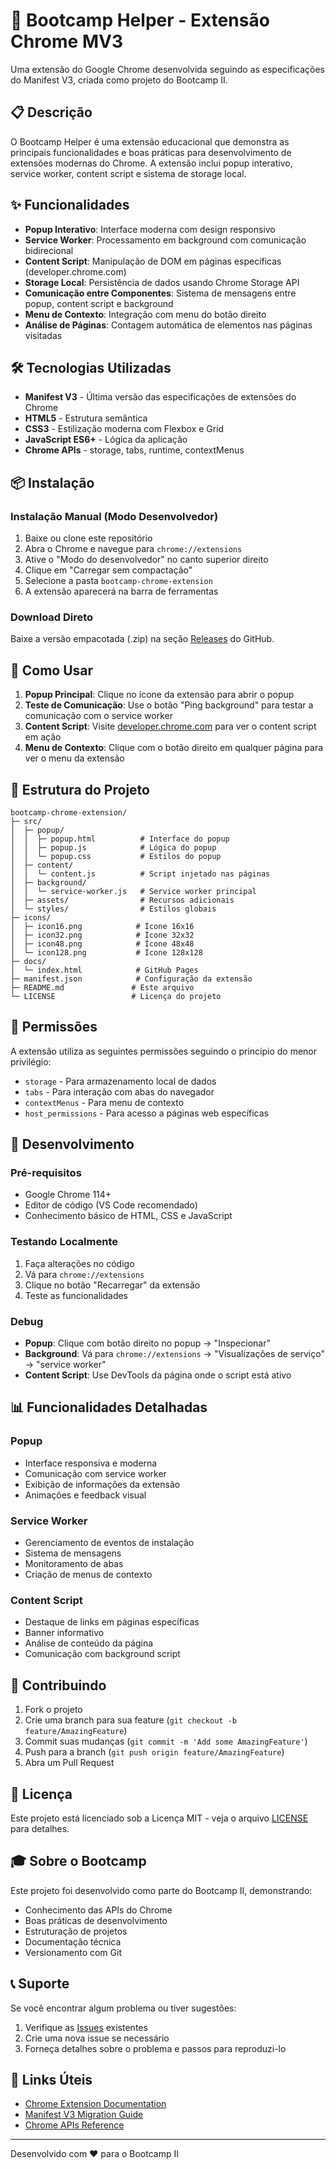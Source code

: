 # 🚀 Bootcamp Helper - Extensão Chrome MV3

Uma extensão do Google Chrome desenvolvida seguindo as especificações do Manifest V3, criada como projeto do Bootcamp II.

## 📋 Descrição

O Bootcamp Helper é uma extensão educacional que demonstra as principais funcionalidades e boas práticas para desenvolvimento de extensões modernas do Chrome. A extensão inclui popup interativo, service worker, content script e sistema de storage local.

## ✨ Funcionalidades

- **Popup Interativo**: Interface moderna com design responsivo
- **Service Worker**: Processamento em background com comunicação bidirecional
- **Content Script**: Manipulação de DOM em páginas específicas (developer.chrome.com)
- **Storage Local**: Persistência de dados usando Chrome Storage API
- **Comunicação entre Componentes**: Sistema de mensagens entre popup, content script e background
- **Menu de Contexto**: Integração com menu do botão direito
- **Análise de Páginas**: Contagem automática de elementos nas páginas visitadas

## 🛠️ Tecnologias Utilizadas

- **Manifest V3** - Última versão das especificações de extensões do Chrome
- **HTML5** - Estrutura semântica
- **CSS3** - Estilização moderna com Flexbox e Grid
- **JavaScript ES6+** - Lógica da aplicação
- **Chrome APIs** - storage, tabs, runtime, contextMenus

## 📦 Instalação

### Instalação Manual (Modo Desenvolvedor)

1. Baixe ou clone este repositório
2. Abra o Chrome e navegue para `chrome://extensions`
3. Ative o "Modo do desenvolvedor" no canto superior direito
4. Clique em "Carregar sem compactação"
5. Selecione a pasta `bootcamp-chrome-extension`
6. A extensão aparecerá na barra de ferramentas

### Download Direto

Baixe a versão empacotada (.zip) na seção [Releases](https://github.com/seu-usuario/bootcamp-chrome-extension/releases) do GitHub.

## 🎯 Como Usar

1. **Popup Principal**: Clique no ícone da extensão para abrir o popup
2. **Teste de Comunicação**: Use o botão "Ping background" para testar a comunicação com o service worker
3. **Content Script**: Visite [developer.chrome.com](https://developer.chrome.com) para ver o content script em ação
4. **Menu de Contexto**: Clique com o botão direito em qualquer página para ver o menu da extensão

## 📁 Estrutura do Projeto

```
bootcamp-chrome-extension/
├─ src/
│  ├─ popup/
│  │  ├─ popup.html          # Interface do popup
│  │  ├─ popup.js            # Lógica do popup
│  │  └─ popup.css           # Estilos do popup
│  ├─ content/
│  │  └─ content.js          # Script injetado nas páginas
│  ├─ background/
│  │  └─ service-worker.js   # Service worker principal
│  ├─ assets/                # Recursos adicionais
│  └─ styles/                # Estilos globais
├─ icons/
│  ├─ icon16.png            # Ícone 16x16
│  ├─ icon32.png            # Ícone 32x32
│  ├─ icon48.png            # Ícone 48x48
│  └─ icon128.png           # Ícone 128x128
├─ docs/
│  └─ index.html            # GitHub Pages
├─ manifest.json            # Configuração da extensão
├─ README.md               # Este arquivo
└─ LICENSE                 # Licença do projeto
```

## 🔐 Permissões

A extensão utiliza as seguintes permissões seguindo o princípio do menor privilégio:

- `storage` - Para armazenamento local de dados
- `tabs` - Para interação com abas do navegador
- `contextMenus` - Para menu de contexto
- `host_permissions` - Para acesso a páginas web específicas

## 🧪 Desenvolvimento

### Pré-requisitos

- Google Chrome 114+
- Editor de código (VS Code recomendado)
- Conhecimento básico de HTML, CSS e JavaScript

### Testando Localmente

1. Faça alterações no código
2. Vá para `chrome://extensions`
3. Clique no botão "Recarregar" da extensão
4. Teste as funcionalidades

### Debug

- **Popup**: Clique com botão direito no popup → "Inspecionar"
- **Background**: Vá para `chrome://extensions` → "Visualizações de serviço" → "service worker"
- **Content Script**: Use DevTools da página onde o script está ativo

## 📊 Funcionalidades Detalhadas

### Popup
- Interface responsiva e moderna
- Comunicação com service worker
- Exibição de informações da extensão
- Animações e feedback visual

### Service Worker
- Gerenciamento de eventos de instalação
- Sistema de mensagens
- Monitoramento de abas
- Criação de menus de contexto

### Content Script
- Destaque de links em páginas específicas
- Banner informativo
- Análise de conteúdo da página
- Comunicação com background script

## 🤝 Contribuindo

1. Fork o projeto
2. Crie uma branch para sua feature (`git checkout -b feature/AmazingFeature`)
3. Commit suas mudanças (`git commit -m 'Add some AmazingFeature'`)
4. Push para a branch (`git push origin feature/AmazingFeature`)
5. Abra um Pull Request

## 📄 Licença

Este projeto está licenciado sob a Licença MIT - veja o arquivo [LICENSE](LICENSE) para detalhes.

## 🎓 Sobre o Bootcamp

Este projeto foi desenvolvido como parte do Bootcamp II, demonstrando:

- Conhecimento das APIs do Chrome
- Boas práticas de desenvolvimento
- Estruturação de projetos
- Documentação técnica
- Versionamento com Git

## 📞 Suporte

Se você encontrar algum problema ou tiver sugestões:

1. Verifique as [Issues](https://github.com/seu-usuario/bootcamp-chrome-extension/issues) existentes
2. Crie uma nova issue se necessário
3. Forneça detalhes sobre o problema e passos para reproduzi-lo

## 🔗 Links Úteis

- [Chrome Extension Documentation](https://developer.chrome.com/docs/extensions/)
- [Manifest V3 Migration Guide](https://developer.chrome.com/docs/extensions/migrating/)
- [Chrome APIs Reference](https://developer.chrome.com/docs/extensions/reference/)

---

Desenvolvido com ❤️ para o Bootcamp II

